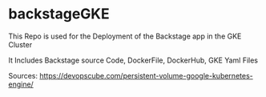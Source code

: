 ﻿# backstageGKE
 
This Repo is used for the Deployment of the Backstage app in the GKE Cluster

It Includes Backstage source Code, DockerFile, DockerHub, GKE Yaml Files 

Sources:
https://devopscube.com/persistent-volume-google-kubernetes-engine/
